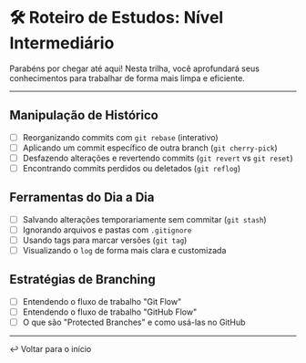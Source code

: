# 🛠️ Roteiro de Estudos: Nível Intermediário

Parabéns por chegar até aqui! Nesta trilha, você aprofundará seus conhecimentos para trabalhar de forma mais limpa e eficiente.

---

## Manipulação de Histórico

- [ ] Reorganizando commits com `git rebase` (interativo)
- [ ] Aplicando um commit específico de outra branch (`git cherry-pick`)
- [ ] Desfazendo alterações e revertendo commits (`git revert` vs `git reset`)
- [ ] Encontrando commits perdidos ou deletados (`git reflog`)

## Ferramentas do Dia a Dia

- [ ] Salvando alterações temporariamente sem commitar (`git stash`)
- [ ] Ignorando arquivos e pastas com `.gitignore`
- [ ] Usando tags para marcar versões (`git tag`)
- [ ] Visualizando o `log` de forma mais clara e customizada

## Estratégias de Branching

- [ ] Entendendo o fluxo de trabalho "Git Flow"
- [ ] Entendendo o fluxo de trabalho "GitHub Flow"
- [ ] O que são "Protected Branches" e como usá-las no GitHub

---

↩️ Voltar para o início
